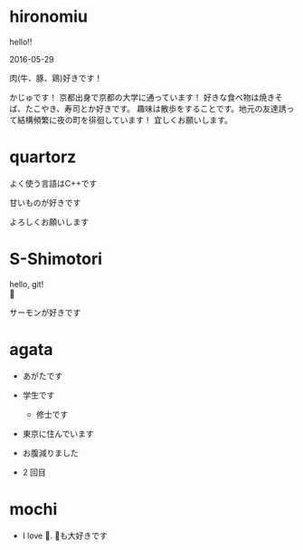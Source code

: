 # hironomiu

hello!!

2016-05-29


肉(牛、豚、鶏)好きです！

かじゅです！
京都出身で京都の大学に通っています！
好きな食べ物は焼きそば、たこやき、寿司とか好きです。
趣味は散歩をすることです。地元の友達誘って結構頻繁に夜の町を徘徊しています！
宜しくお願いします。


# quartorz

よく使う言語はC++です

甘いものが好きです

よろしくお願いします

# S-Shimotori

hello, git!  
:sushi:

サーモンが好きです

# agata
- あがたです
- 学生です
  - 修士です
- 東京に住んでいます
- お腹減りました

- 2 回目

# mochi
- I love :sushi:.
:beer:も大好きです